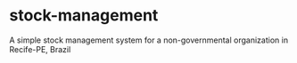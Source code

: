 # stock-management
A simple stock management system for a non-governmental organization in Recife-PE, Brazil
